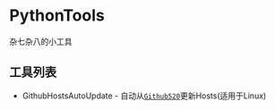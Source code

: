 # PythonTools
杂七杂八的小工具

## 工具列表
- GithubHostsAutoUpdate - 自动从[`Github520`](https://github.com/521xueweihan/GitHub520)更新Hosts(适用于Linux)
